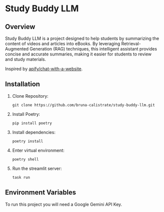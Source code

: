 # Study Buddy LLM

## Overview
Study Buddy LLM is a project designed to help students by summarizing the content of videos and articles into eBooks. By leveraging Retrieval-Augmented Generation (RAG) techniques, this intelligent assistant provides concise and accurate summaries, making it easier for students to review and study materials.

Inspired by [apify/chat-with-a-website](https://github.com/apify/chat-with-a-website/blob/main/scrape.py).

## Installation

1. Clone Repository:
    ```
    git clone https://github.com/bruna-calistrate/study-buddy-llm.git
    ```

2. Install Poetry:
    ```
    pip install poetry
    ```
3. Install dependencies:
   ```
   poetry install
   ```

4. Enter virtual environment:
   ```
   poetry shell
   ```
5. Run the streamlit server:
   ```
   task run
   ```

## Environment Variables

To run this project you will need a Google Gemini API Key.